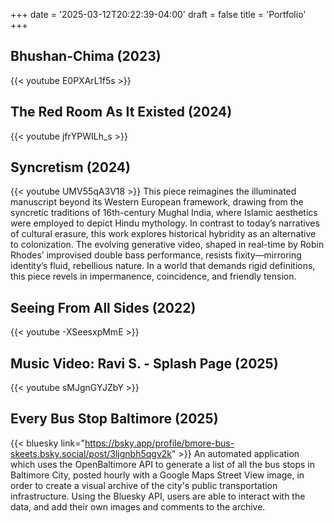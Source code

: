 +++
date = '2025-03-12T20:22:39-04:00'
draft = false
title = 'Portfolio'
+++

## Bhushan-Chima (2023)
{{< youtube E0PXArL1f5s >}}
<br />

## The Red Room As It Existed (2024)
{{< youtube jfrYPWILh_s >}}
<br />

## Syncretism (2024)
{{< youtube UMV55qA3V18 >}}
This piece reimagines the illuminated manuscript beyond its Western European framework, drawing from the syncretic traditions of 16th-century Mughal India, where Islamic aesthetics were employed to depict Hindu mythology. In contrast to today’s narratives of cultural erasure, this work explores historical hybridity as an alternative to colonization. The evolving generative video, shaped in real-time by Robin Rhodes’ improvised double bass performance, resists fixity—mirroring identity’s fluid, rebellious nature. In a world that demands rigid definitions, this piece revels in impermanence, coincidence, and friendly tension.
<br />

## Seeing From All Sides (2022)
{{< youtube -XSeesxpMmE >}}
<br />

## Music Video: Ravi S. - Splash Page (2025)
{{< youtube sMJgnGYJZbY >}}
<br />

## Every Bus Stop Baltimore (2025)
{{< bluesky link="https://bsky.app/profile/bmore-bus-skeets.bsky.social/post/3ljgnbh5qgv2k" >}}
An automated application which uses the OpenBaltimore API to generate a list of all the bus stops in Baltimore City, posted hourly with a Google Maps Street View image, in order to create a visual archive of the city's public transportation infrastructure. Using the Bluesky API, users are able to interact with the data, and add their own images and comments to the archive.